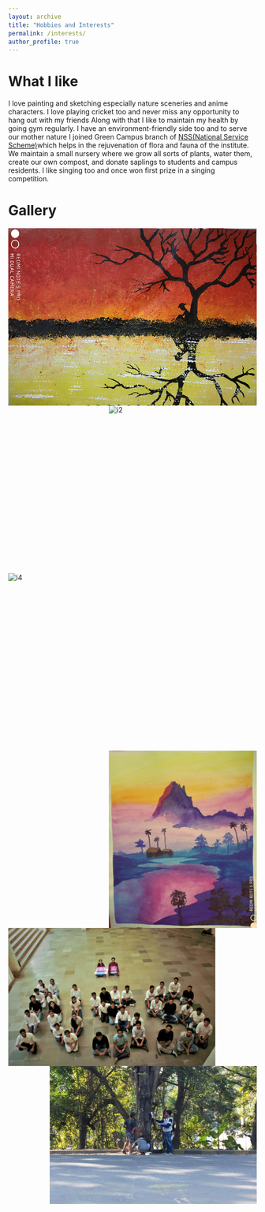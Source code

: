 ```yaml
---
layout: archive
title: "Hobbies and Interests"
permalink: /interests/
author_profile: true
---
```

# What I like
I love painting and sketching especially nature sceneries and anime characters. I love playing cricket too and never miss any opportunity to hang out with my friends
Along with that I like to maintain my health by going gym regularly. I have an environment-friendly side too and to serve our mother nature 
I joined Green Campus branch of [NSS(National Service Scheme)](https://nss.iitb.ac.in/home/)which helps in the rejuvenation of flora and 
fauna of the institute.  We maintain a small nursery where we grow all sorts of plants, water them, create our own compost, and donate saplings to 
students and campus residents. I like singing too and once won first prize in a singing competition. 

# Gallery
<div class="row">
  <div class="column">
    <img align="left" src="/images/Image1.jpg" alt="i1" width="540"
         height="360">
  </div>
  <div class="column">
    <img align="right" src="/images/Image7.jpg" alt="i2" width="300"
         height="340">
  </div>
  
</div>

<div class="row">
  <div class="column">
    <img align="left" src="/images/Image2.jpg" alt="i4" width="540"
         height="360"/>
  </div>
  <div class="column">
    <img align="right" src="/images/Image3.jpg" alt="i6" width="300"
         height="360"/>
  </div>
 </div>
 
<div class="row">
  <div class="column">
    <img align="left" src="/images/Image8.jpg" alt="i7" width="420"
         height="280"/>
  </div>
  <div class="column">
    <img align="right" src="/images/Image11.jpg" alt="i9" width="420"
         height="280"/>
  </div>
</div>

